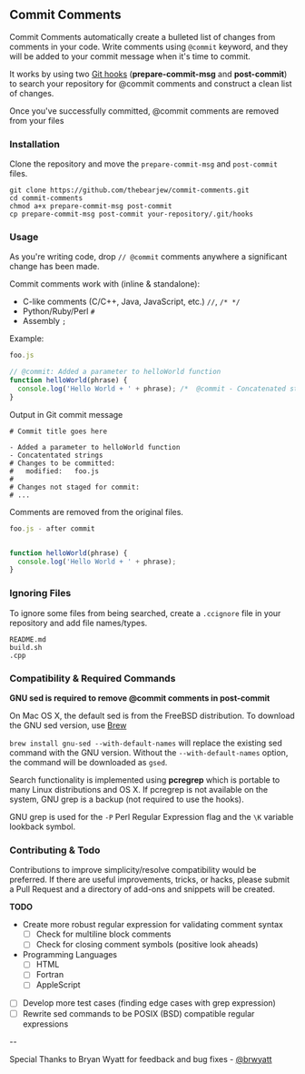 ## Commit Comments

Commit Comments automatically create a bulleted list of changes from comments in your code. Write comments using `@commit` keyword, and they will be added to your commit message when it's time to commit.

It works by using two [Git hooks](https://www.kernel.org/pub/software/scm/git/docs/githooks.html) (**prepare-commit-msg** and **post-commit**) to
search your repository for @commit comments and construct a clean list of
changes. 

Once you've successfully committed, @commit comments are removed from
your files

### Installation

Clone the repository and move the `prepare-commit-msg` and `post-commit` files.

```
git clone https://github.com/thebearjew/commit-comments.git
cd commit-comments
chmod a+x prepare-commit-msg post-commit
cp prepare-commit-msg post-commit your-repository/.git/hooks 
```

### Usage

As you're writing code, drop `// @commit` comments anywhere a significant change has been made. 

Commit comments work with (inline & standalone):

- C-like comments (C/C++, Java, JavaScript, etc.) `//`, `/* */`
- Python/Ruby/Perl `#`
- Assembly `;`

Example:

```js
foo.js

// @commit: Added a parameter to helloWorld function
function helloWorld(phrase) {
  console.log('Hello World + ' + phrase); /*  @commit - Concatenated strings */
}
```

Output in Git commit message

```
# Commit title goes here

- Added a parameter to helloWorld function
- Concatentated strings
# Changes to be committed:
#	modified:   foo.js 
#
# Changes not staged for commit:
# ...
```

Comments are removed from the original files.

```js
foo.js - after commit


function helloWorld(phrase) {
  console.log('Hello World + ' + phrase); 
}
```

### Ignoring Files
To ignore some files from being searched, create a `.ccignore` file in your repository and add file names/types.

```
README.md
build.sh
.cpp
```

### Compatibility & Required Commands
**GNU sed is required to remove @commit comments in post-commit** 

On Mac OS X, the default sed is from the FreeBSD distribution. To download the GNU sed version, use [Brew](http://brew.sh)

`brew install gnu-sed --with-default-names` will replace the existing sed command with the GNU version. Without the `--with-default-names` option, the command will be downloaded as `gsed`.

Search functionality is implemented using **pcregrep** which is portable to many Linux distributions and OS X. If pcregrep is not available on the system, GNU grep is a backup (not required to use the hooks).

GNU grep is used for the `-P` Perl Regular Expression flag and the `\K` variable lookback symbol.


### Contributing & Todo
Contributions to improve simplicity/resolve compatibility would be preferred. If there are useful improvements, tricks, or hacks, please submit a Pull Request and a directory of add-ons and snippets will be created.

**TODO**

- Create more robust regular expression for validating comment syntax
	- [ ] Check for multiline block comments
	- [ ] Check for closing comment symbols (positive look aheads)
- Programming Languages
	- [ ] HTML
	- [ ] Fortran
	- [ ] AppleScript
- [ ] Develop more test cases (finding edge cases with grep expression)
- [ ] Rewrite sed commands to be POSIX (BSD) compatible regular expressions

--

Special Thanks to Bryan Wyatt for feedback and bug fixes - [@brwyatt](https://twitter.com/brwyatt)

